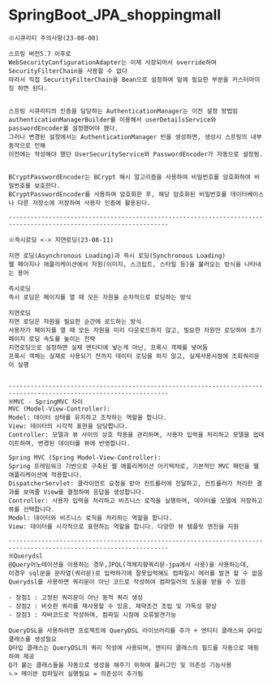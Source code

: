 # SpringBoot_JPA_shoppingmall


    ※시큐리티 주의사항(23-08-08)

    스프링 버전5.7 이후로
    WebSecurityConfigurationAdapter는 이제 사장되어서 override하여 SecurityFilterChain을 사용할 수 없다
    따라서 직접 SecurityFilterChain을 Bean으로 설정하여 밑에 필요한 부분을 커스터마이징 하면 된다.


    스프링 시큐리티의 인증을 담당하는 AuthenticationManager는 이전 설정 방법임
    authenticationManagerBuilder를 이용해서 userDetailsService와 passwordEncoder를 설정했어야 했다.
    그러나 변경된 설정에서는 AuthenticationManager 빈을 생성하면, 생성시 스프링의 내부 동작으로 인해
    이전에는 작성해야 했던 UserSecurityService와 PasswordEncoder가 자동으로 설정됨.


    BCryptPasswordEncoder는 BCrypt 해시 알고리즘을 사용하여 비밀번호를 암호화하여 비밀번호를 보호한다.
    BCryptPasswordEncoder를 사용하여 암호화한 후, 해당 암호화된 비밀번호를 데이터베이스나 다른 저장소에 저장하여 사용자 인증에 활용된다.
    
    ------------------------------------------------------------------------------------------------------------------

    ※즉시로딩 <-> 지연로딩(23-08-11)

    지연 로딩(Asynchronous Loading)과 즉시 로딩(Synchronous Loading)
    웹 페이지나 애플리케이션에서 자원(이미지, 스크립트, 스타일 등)을 불러오는 방식을 나타내는 용어

    즉시로딩
    즉시 로딩은 페이지를 열 때 모든 자원을 순차적으로 로딩하는 방식
    
    지연로딩
    지연 로딩은 자원을 필요한 순간에 로드하는 방식
    사용자가 페이지를 열 때 모든 자원을 미리 다운로드하지 않고, 필요한 자원만 로딩하여 초기 페이지 로딩 속도를 높이는 전략
    지연로딩으로 설정하면 실제 엔티티에 넣는게 아닌, 프록시 객체를 넣어둠
    프록시 객체는 실제로 사용되기 전까지 데이터 로딩을 하지 않고, 실제사용시점에 조회쿼리문이 실행
             

    ------------------------------------------------------------------------------------------------------------------
    ※MVC - SpringMVC 차이
    MVC (Model-View-Controller):
    Model: 데이터 상태를 유지하고 조작하는 역할을 합니다.
    View: 데이터의 시각적 표현을 담당합니다.
    Controller: 모델과 뷰 사이의 상호 작용을 관리하며, 사용자 입력을 처리하고 모델을 업데이트하며, 변경된 데이터를 뷰에 반영합니다.

    Spring MVC (Spring Model-View-Controller):
    Spring 프레임워크 기반으로 구축된 웹 애플리케이션 아키텍처로, 기본적인 MVC 패턴을 웹 애플리케이션에 적용합니다.
    DispatcherServlet: 클라이언트 요청을 받아 컨트롤러에 전달하고, 컨트롤러가 처리한 결과를 보여줄 View를 결정하여 응답을 생성합니다.
    Controller: 사용자 입력을 처리하고 비즈니스 로직을 실행하며, 데이터를 모델에 저장하고 뷰를 선택합니다.
    Model: 데이터와 비즈니스 로직을 처리하는 역할을 합니다.
    View: 데이터를 시각적으로 표현하는 역할을 합니다. 다양한 뷰 템플릿 엔진을 지원

    ------------------------------------------------------------------------------------------------------------------
    ※Querydsl
    @Query어노테이션을 이용하는 경우,JPQL(객체지향쿼리문-jpa에서 사용)을 사용하는데,
    이경우 sql문을 문자열(쿼리문)로 입력하기에 잘못입력해도 컴파일시 에러를 발견 할 수 없음
    Querydsl를 사용하면 쿼리문이 아닌 코드로 작성하여 컴파일러의 도움을 받을 수 있음
    
    - 장점1 : 고정된 쿼리문이 아닌 동적 쿼리 생성
    - 장점2 : 비슷한 쿼리를 재사용할 수 있음, 제약조건 조립 및 가독성 향상
    - 장점3 : 자바코드로 작성하여, 컴파일 시점에 오류발견가능

    QueryDSL을 사용하려면 프로젝트에 QueryDSL 라이브러리를 추가 + 엔티티 클래스와 Q타입 클래스를 생성필요
    Q타입 클래스는 QueryDSL의 쿼리 작성에 사용되며, 엔티티 클래스의 필드를 자동으로 매핑하여 제공
    Q가 붙는 클래스들을 자동으로 생성을 해주기 위하여 플러그인 및 의존성 기능사용 
    ㄴ> 메이븐 컴파일러 실행필요 = 의존성이 추가됨

    

    

    
